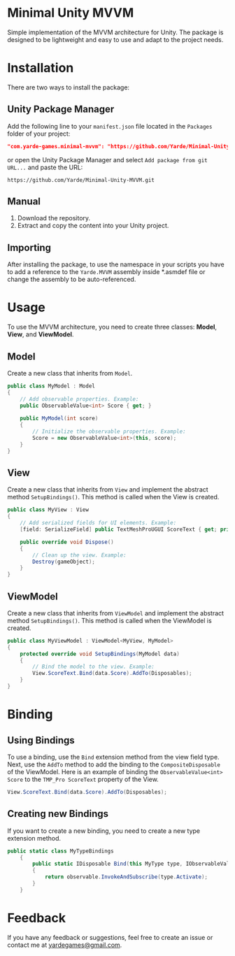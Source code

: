 # Minimal Unity MVVM
Simple implementation of the MVVM architecture for Unity. 
The package is designed to be lightweight and easy to use and adapt to the project needs.

# Installation
There are two ways to install the package:
## Unity Package Manager
Add the following line to your `manifest.json` file located in the `Packages` folder of your project:
```json
"com.yarde-games.minimal-mvvm": "https://github.com/Yarde/Minimal-Unity-MVVM.git"
```
or open the Unity Package Manager and select `Add package from git URL...` and paste the URL:
```
https://github.com/Yarde/Minimal-Unity-MVVM.git
```
## Manual
1. Download the repository.
2. Extract and copy the content into your Unity project.
## Importing
After installing the package, to use the namespace in your scripts you have to 
add a reference to the `Yarde.MVVM` assembly inside *.asmdef file or change 
the assembly to be auto-referenced.

# Usage
To use the MVVM architecture, you need to create three classes: **Model**, **View**, and **ViewModel**.
## Model
Create a new class that inherits from `Model`.
```csharp
public class MyModel : Model
{
    // Add observable properties. Example:
    public ObservableValue<int> Score { get; }
    
    public MyModel(int score)
    {
        // Initialize the observable properties. Example:
        Score = new ObservableValue<int>(this, score);
    }
}
```

## View
Create a new class that inherits from `View` and implement the abstract method `SetupBindings()`. This method is called when the View is created.
```csharp
public class MyView : View
{
    // Add serialized fields for UI elements. Example:
    [field: SerializeField] public TextMeshProUGUI ScoreText { get; private set; }

    public override void Dispose()
    {
        // Clean up the view. Example:
        Destroy(gameObject);
    }
}
```

## ViewModel
Create a new class that inherits from `ViewModel` and implement the abstract method `SetupBindings()`. This method is called when the ViewModel is created.
```csharp
public class MyViewModel : ViewModel<MyView, MyModel>
{
    protected override void SetupBindings(MyModel data)
    {
        // Bind the model to the view. Example:
        View.ScoreText.Bind(data.Score).AddTo(Disposables);
    }
}
```

# Binding

## Using Bindings
To use a binding, use the `Bind` extension method from the view field type. Next, use the `AddTo` method to add the binding to the `CompositeDisposable` of the ViewModel.
Here is an example of binding the `ObservableValue<int> Score` to the `TMP_Pro ScoreText` property of the View.
```csharp
View.ScoreText.Bind(data.Score).AddTo(Disposables);
```
## Creating new Bindings
If you want to create a new binding, you need to create a new type extension method. 

```csharp
public static class MyTypeBindings
    {
        public static IDisposable Bind(this MyType type, IObservableValue<bool> observable)
        {
            return observable.InvokeAndSubscribe(type.Activate);
        }
    }
```

# Feedback
If you have any feedback or suggestions, feel free to create an issue or contact me at 
[yardegames@gmail.com](mailto:yardegames@gmail.com).